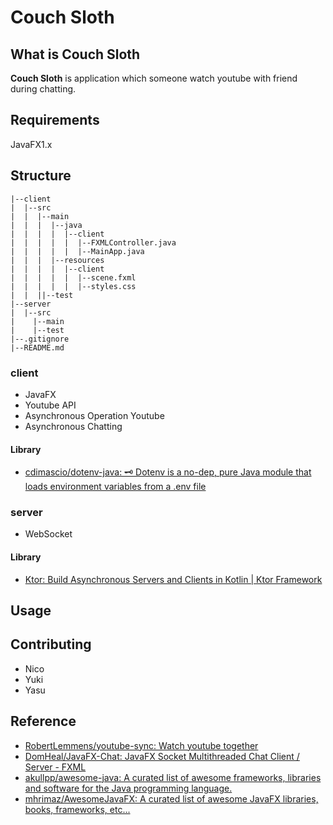 Couch Sloth
===

What is Couch Sloth
---

**Couch Sloth** is application which someone watch youtube with friend during chatting.

Requirements
---

JavaFX1.x

Structure
---

```
|--client
|  |--src
|  |  |--main
|  |  |  |--java
|  |  |  |  |--client
|  |  |  |  |  |--FXMLController.java
|  |  |  |  |  |--MainApp.java
|  |  |  |--resources
|  |  |  |  |--client
|  |  |  |  |  |--scene.fxml
|  |  |  |  |  |--styles.css
|  |  ||--test
|--server
|  |--src
|    |--main
|    |--test
|--.gitignore
|--README.md
```

### client

- JavaFX
- Youtube API
- Asynchronous Operation Youtube
- Asynchronous Chatting

#### Library

- [cdimascio/dotenv\-java: 🗝️ Dotenv is a no\-dep, pure Java module that loads environment variables from a \.env file](https://github.com/cdimascio/dotenv-java)

### server

- WebSocket

#### Library

- [Ktor: Build Asynchronous Servers and Clients in Kotlin \| Ktor Framework](https://ktor.io/)

Usage
---

Contributing
---

- Nico
- Yuki
- Yasu

Reference
---

- [RobertLemmens/youtube\-sync: Watch youtube together](https://github.com/RobertLemmens/youtube-sync)
- [DomHeal/JavaFX\-Chat: JavaFX Socket Multithreaded Chat Client / Server \- FXML](https://github.com/DomHeal/JavaFX-Chat)
- [akullpp/awesome\-java: A curated list of awesome frameworks, libraries and software for the Java programming language\.](https://github.com/akullpp/awesome-java)
- [mhrimaz/AwesomeJavaFX: A curated list of awesome JavaFX libraries, books, frameworks, etc\.\.\.](https://github.com/mhrimaz/AwesomeJavaFX)
